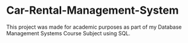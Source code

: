 # Car-Rental-Management-System
This project was made for academic purposes as part of my Database Management Systems Course Subject using SQL.
